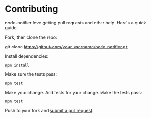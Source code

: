 # Contributing

node-notifier love getting pull requests and other help. Here's a quick guide.

Fork, then clone the repo:

git clone https://github.com/your-username/node-notifier.git

Install dependencies:

```shell
npm install
```

Make sure the tests pass:

```shell
npm test
```

Make your change. Add tests for your change. Make the tests pass:

```shell
npm test
```

Push to your fork and [submit a pull request][pr].

[pr]: https://github.com/mikaelbr/node-notifier/compare/

